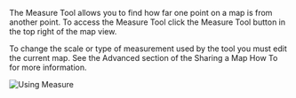 The Measure Tool allows you to find how far one point on a map is from another point. To access the Measure Tool click the Measure Tool button in the top right of the map view.

To change the scale or type of measurement used by the tool you must edit the current map. See the Advanced section of the Sharing a Map How To for more information.

![Using Measure](usingMeasure)
